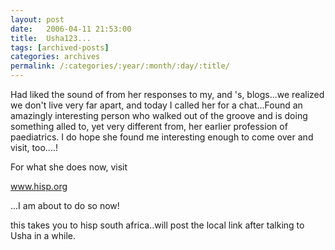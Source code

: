 ```yaml
---
layout: post
date:	2006-04-11 21:53:00
title:  Usha123...
tags: [archived-posts]
categories: archives
permalink: /:categories/:year/:month/:day/:title/
---
```

Had liked the sound of <LJ user="usha123"> from her responses to my, and <LJ user="shortindiangirl">'s, blogs...we realized we don't live very far apart, and today I called her for a chat...Found an amazingly interesting person who walked out of the groove and is doing something alled to, yet very different from, her earlier profession of paediatrics. I do hope she found me interesting enough to come over and visit, too....!

For what she does now, visit

www.hisp.org

...I am about to do so now!

this takes you to hisp south africa..will post the local link after talking to Usha in a while.
